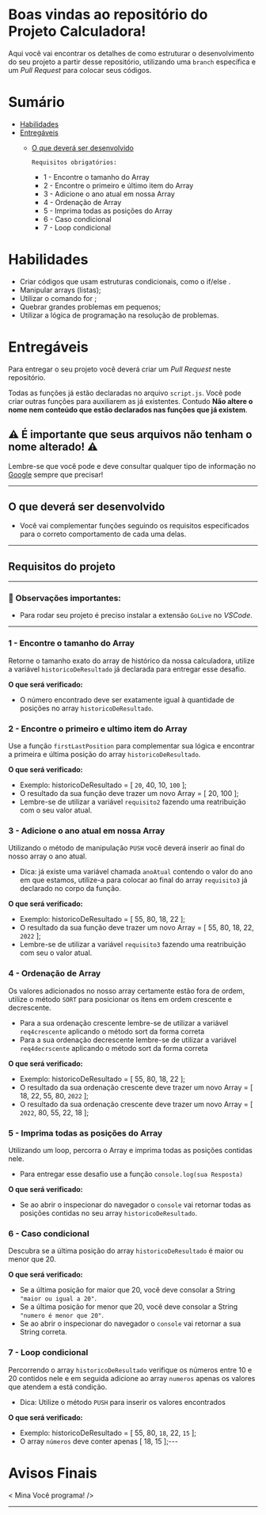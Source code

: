 # Boas vindas ao repositório do Projeto Calculadora!

Aqui você vai encontrar os detalhes de como estruturar o desenvolvimento do seu projeto a partir desse repositório, utilizando uma `branch` específica e um _Pull Request_ para colocar seus códigos.

# Sumário

- [Habilidades](#habilidades)
- [Entregáveis](#entregáveis)
  - [O que deverá ser desenvolvido](#o-que-deverá-ser-desenvolvido)

    `Requisitos obrigatórios:`
    - 1 - Encontre o tamanho do Array
    - 2 - Encontre o primeiro e último item do Array
    - 3 - Adicione o ano atual em nossa Array
    - 4 - Ordenação de Array
    - 5 - Imprima todas as posições do Array
    - 6 - Caso condicional 
    - 7 - Loop condicional 
# Habilidades

- Criar códigos que usam estruturas condicionais, como o if/else .
- Manipular arrays (listas);
- Utilizar o comando for ;
- Quebrar grandes problemas em pequenos;
- Utilizar a lógica de programação na resolução de problemas.


# Entregáveis

Para entregar o seu projeto você deverá criar um _Pull Request_ neste repositório.


Todas as funções já estão declaradas no arquivo `script.js`. Você pode criar outras funções para auxiliarem as já existentes. Contudo **Não altere o nome nem conteúdo que estão declarados nas funções que já existem**.

## ⚠️ É importante que seus arquivos não tenham o nome alterado! ⚠️

Lembre-se que você pode e deve consultar qualquer tipo de informação no [Google](https://www.google.com.br/) sempre que precisar!

---

## O que deverá ser desenvolvido

- Você vai complementar funções seguindo os requisitos especificados para o correto comportamento de cada uma delas.
---
## Requisitos do projeto
---
### 👀 Observações importantes:

* Para rodar seu projeto é preciso instalar
a extensão `GoLive` no _VSCode_.

---
### 1 - Encontre o tamanho do Array

Retorne o tamanho exato do array de histórico da nossa calculadora, utilize a variável `historicoDeResultado` já declarada para entregar esse desafio.

**O que será verificado:**
- O número encontrado deve ser exatamente igual à quantidade de posições no array `historicoDeResultado`.

### 2 - Encontre o primeiro e ultimo item do Array

Use a função `firstLastPosition` para complementar sua lógica e encontrar a primeira e última posição do array `historicoDeResultado`.

**O que será verificado:**
- Exemplo: historicoDeResultado = [ `20`, 40, 10, `100` ];
- O resultado da sua função deve trazer um novo Array = [ 20, 100 ];
- Lembre-se de utilizar a variável `requisito2` fazendo uma reatribuição com o seu valor atual. 

### 3 - Adicione o ano atual em nossa Array

Utilizando o método de manipulação `PUSH` você deverá inserir ao final do nosso array o ano atual.

- Dica: já existe uma variável chamada `anoAtual` contendo o valor do ano em que estamos, utilize-a para colocar ao final do array `requisito3` já declarado no corpo da função.

**O que será verificado:**

- Exemplo: historicoDeResultado = [ 55, 80, 18, 22 ];
- O resultado da sua função deve trazer um novo Array = [ 55, 80, 18, 22, `2022` ];
- Lembre-se de utilizar a variável `requisito3` fazendo uma reatribuição com seu o valor atual. 

### 4 - Ordenação de Array

Os valores adicionados no nosso array certamente estão fora de ordem, utilize o método `SORT` para posicionar os itens em ordem crescente e decrescente.

- Para a sua ordenação crescente lembre-se de utilizar a variável `req4crescente` aplicando o método sort da forma correta
- Para a sua ordenação decrescente lembre-se de utilizar a variável `req4decrscente` aplicando o método sort da forma correta

**O que será verificado:**
- Exemplo: historicoDeResultado = [ 55, 80, 18, 22 ];
- O resultado da sua ordenação crescente deve trazer um novo Array = [ 18, 22, 55, 80, `2022` ];
- O resultado da sua ordenação crescente deve trazer um novo Array = [ `2022`, 80, 55, 22, 18 ];
### 5 - Imprima todas as posições do Array

Utilizando um loop, percorra o Array e imprima todas as posições contidas nele.

- Para entregar esse desafio use a função `console.log(sua Resposta)`

**O que será verificado:**

- Se ao abrir o inspecionar do navegador o `console` vai retornar todas as posições contidas no seu array `historicoDeResultado`.

### 6 - Caso condicional 

Descubra se a última posição do array `historicoDeResultado` é maior ou menor que 20.

**O que será verificado:**
- Se a última posição for maior que 20, você deve consolar a String `"maior ou igual a 20"`.
- Se a última posição for menor que 20, você deve consolar a String `"numero é menor que 20"`.
- Se ao abrir o inspecionar do navegador o `console` vai retornar a sua String correta.

### 7 - Loop condicional

Percorrendo o array `historicoDeResultado` verifique os números entre 10 e 20 contidos nele e em seguida adicione ao array `numeros` apenas os valores que atendem a está condição.

- Dica: Utilize o método `PUSH` para inserir os valores encontrados

**O que será verificado:**

- Exemplo: historicoDeResultado = [ 55, 80, `18`, 22, `15` ];
- O array `números` deve conter apenas [ 18, 15 ];---
# Avisos Finais

< Mina Você programa! />

---